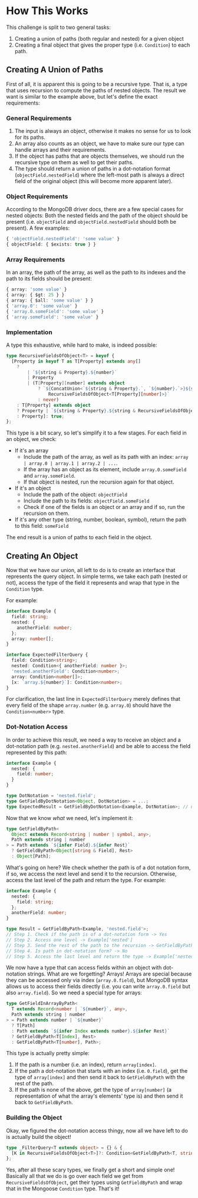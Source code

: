 # How This Works

This challenge is split to two general tasks:

1. Creating a union of paths (both regular and nested) for a given object
2. Creating a final object that gives the proper type (i.e. `Condition`) to each path.

## Creating A Union of Paths

First of all, it is apparent this is going to be a recursive type. That is, a type that uses recursion to compute the paths of nested objects.
The result we want is similar to the example above, but let's define the exact requirements:

### General Requirements

1. The input is always an object, otherwise it makes no sense for us to look for its paths.
2. An array also counts as an object, we have to make sure our type can handle arrays and their requirements.
3. If the object has paths that are objects themselves, we should run the recursive type on them as well to get their paths.
4. The type should return a union of paths in a dot-notation format (`objectField.nestedField`) where the left-most path is always a direct field of the original object (this will become more apparent later).

### Object Requirements

According to the MongoDB driver docs, there are a few special cases for nested objects:
Both the nested fields and the path of the object should be present (i.e. `objectField` and `objectField.nestedField` should both be present).
A few examples:

```ts
{ 'objectField.nestedField': 'some value' }
{ objectField: { $exists: true } }
```

### Array Requirements

In an array, the path of the array, as well as the path to its indexes and the path to its fields should be present:

```ts
{ array: 'some value' }
{ array: { $gt: 25 } }
{ array: { $all: 'some value' } }
{ 'array.0': 'some value' }
{ 'array.0.someField': 'some value' }
{ 'array.someField': 'some value' }
```

### Implementation

A type this exhaustive, while hard to make, is indeed possible:

```ts
type RecursiveFieldsOfObject<T> = keyof {
  [Property in keyof T as T[Property] extends any[]
    ?
        | `${string & Property}.${number}`
        | Property
        | (T[Property][number] extends object
            ? `${ConcatUnion<`${string & Property}.`, `${number}.`>}${string &
                RecursiveFieldsOfObject<T[Property][number]>}`
            : never)
    : T[Property] extends object
    ? Property | `${string & Property}.${string & RecursiveFieldsOfObject<T[Property]>}`
    : Property]: true;
};
```


This type is a bit scary, so let's simplify it to a few stages.
For each field in an object, we check:

- If it's an array
  - Include the path of the array, as well as its path with an index: `array | array.0 | array.1 | array.2 | ...`.
  - If the array has an object as its element, include `array.0.someField` and `array.someField`.
  - If that object is nested, run the recursion again for that object.
- If it's an object
  - Include the path of the object: `objectField`
  - Include the path to its fields: `objectField.someField`
  - Check if one of the fields is an object or an array and if so, run the recursion on them.
- If it's any other type (string, number, boolean, symbol), return the path to this field: `someField`

The end result is a union of paths to each field in the object.

## Creating An Object
Now that we have our union, all left to do is to create an interface that represents the query object.
In simple terms, we take each path (nested or not), access the type of the field it represents and wrap that type in the `Condition` type.

For example:

```ts
interface Example {
  field: string;
  nested: {
    anotherField: number;
  };
  array: number[];
}

interface ExpectedFilterQuery {
  field: Condition<string>;
  nested: Condition<{ anotherField: number }>;
  'nested.anotherField': Condition<number>;
  array: Condition<number[]>;
  [x: `array.${number}`]: Condition<number>;
}
```

For clarification, the last line in `ExpectedFilterQuery` merely defines that every field of the shape `array.number` (e.g. `array.0`) should have the `Condition<number>` type.

### Dot-Notation Access

In order to achieve this result, we need a way to receive an object and a dot-notation path (e.g. `nested.anotherField`) and be able to access the field represented by this path:

```ts
interface Example {
  nested: {
    field: number;
  }
}

type DotNotation = 'nested.field';
type GetFieldByDotNotation<Object, DotNotation> = ...;
type ExpectedResult = GetFieldByDotNotation<Example, DotNotation>; // number
```

Now that we know *what* we need, let's implement it:

```ts
type GetFieldByPath<
  Object extends Record<string | number | symbol, any>,
  Path extends string | number
> = Path extends `${infer Field}.${infer Rest}`
  ? GetFieldByPath<Object[string & Field], Rest>
  : Object[Path];
```

What's going on here? We check whether the path is of a dot notation form, if so, we access the next level and send it to the recursion. Otherwise, access the last level of the path and return the type. For example:

```ts
interface Example {
  nested: {
    field: string;
  };
  anotherField: number;
}

type Result = GetFieldByPath<Example, 'nested.field'>;
// Step 1. Check if the path is of a dot-notation form -> Yes
// Step 2. Access one level -> Example['nested']
// Step 3. Send the rest of the path to the recursion -> GetFieldByPath<Example['nested'], 'field'>;
// Step 4. Is path in dot-notation form? -> No
// Step 5. Access the last level and return the type -> Example['nested']['field] -> string;
```

We now have a type that can access fields within an object with dot-notation strings. What are we forgetting? Arrays! Arrays are special because they can be accessed only via index (`array.0.field`), but MongoDB syntax allows us to access their fields directly (i.e. you can write `array.0.field` but also `array.field`).
So we need a special type for arrays:

```ts
type GetFieldInArrayByPath<
  T extends Record<number | `${number}`, any>,
  Path extends string | number
> = Path extends number | `${number}`
  ? T[Path]
  : Path extends `${infer Index extends number}.${infer Rest}`
  ? GetFieldByPath<T[Index], Rest>
  : GetFieldByPath<T[number], Path>;
```

This type is actually pretty simple:
1. If the path is a number (i.e. an index), return `array[index]`.
2. If the path a dot-notation that starts with an index (i.e. `0.field`), get the type of `array[index]` and then send it back to `GetFieldByPath` with the rest of the path.
3. If the path is none of the above, get the type of `array[number]` (a representation of what the array's elements' type is) and then send it back to `GetFieldByPath`.

### Building the Object

Okay, we figured the dot-notation access thingy, now all we have left to do is actually build the object!

```ts
type _FilterQuery<T extends object> = {} & {
  [K in RecursiveFieldsOfObject<T>]?: Condition<GetFieldByPath<T, string & K>>;
};
```

Yes, after all these scary types, we finally get a short and simple one! Basically all that we do is go over each field we get from `RecursiveFieldsOfObject`, get their types using `GetFieldByPath` and wrap that in the Mongoose `Condition` type. That's it!